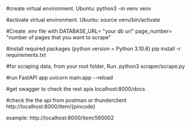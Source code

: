 #create virtual environment.
Ubuntu: python3 -m venv venv

#activate virtual environment.
Ubuntu: source venv/bin/activate

#Create .env file with 
DATABASE_URL= "your db url"
page_number= "number of pages that you want to scrape"

#install required packages (python version = Python 3.10.6)
pip install -r requirements.txt

#for scraping data, from your root folder, Run.
python3 scraper/scrape.py

#run FastAPI app
uvicorn main:app --reload 

#get swagger to check the rest apis
localhost:8000/docs

#check the the api from postman or thunderclient
http://localhost:8000/item/{pincode}

example: http://localhost:8000/item/560002




